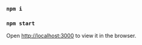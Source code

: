 ### `npm i`
### `npm start`

Open [http://localhost:3000](http://localhost:3000) to view it in the browser.